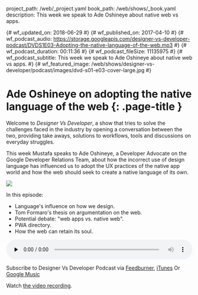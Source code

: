 project_path: /web/_project.yaml
book_path: /web/shows/_book.yaml
description: This week we speak to Ade Oshineye about native web vs apps.

{# wf_updated_on: 2018-06-29 #}
{# wf_published_on: 2017-04-10 #}
{# wf_podcast_audio: https://storage.googleapis.com/designer-vs-developer-podcast/DVDS1E03-Adopting-the-native-language-of-the-web.mp3 #}
{# wf_podcast_duration: 00:11:36 #}
{# wf_podcast_fileSize: 11135975 #}
{# wf_podcast_subtitle: This week we speak to Ade Oshineye about native web vs apps. #}
{# wf_featured_image: /web/shows/designer-vs-developer/podcast/images/dvd-s01-e03-cover-large.jpg #}

# Ade Oshineye on adopting the native language of the web {: .page-title }

Welcome to _Designer Vs Developer_, a show that tries to solve the challenges
faced in the industry by opening a conversation between the two, providing
take aways, solutions to workflows, tools and discussions on everyday struggles.

This week Mustafa speaks to Ade Oshineye, a Developer Advocate on the Google
Developer Relations Team, about how the incorrect use of design language has
influenced us to adopt the UX practices of the native app world and how the web
should seek to create a native language of its own.

<img 
src="/web/shows/designer-vs-developer/podcast/images/dvd-s01-e03-cover.jpg" 
class="attempt-right">

In this episode:

* Language's influence on how we design.
* Tom Formaro's thesis on argumentation on the web.
* Potential debate: "web apps vs. native web".
* PWA directory.
* How the web can retain its soul.

<audio style="width: 100%" 
src="https://storage.googleapis.com/designer-vs-developer-podcast/DVDS1E03-Adopting-the-native-language-of-the-web.mp3" controls preload="none">


Subscribe to Designer Vs Developer Podcast via
<a href="https://goo.gl/USHXv8">Feedburner</a>, 
<a href="https://goo.gl/1E9U0G">iTunes</a> Or 
<a href="https://goo.gl/qCBlST">
Google Music</a>

Watch <a 
href="https://www.youtube.com/playlist?list=PLNYkxOF6rcIC60856GnLEV5GQXMxc9ByJ">the video recording</a>.
